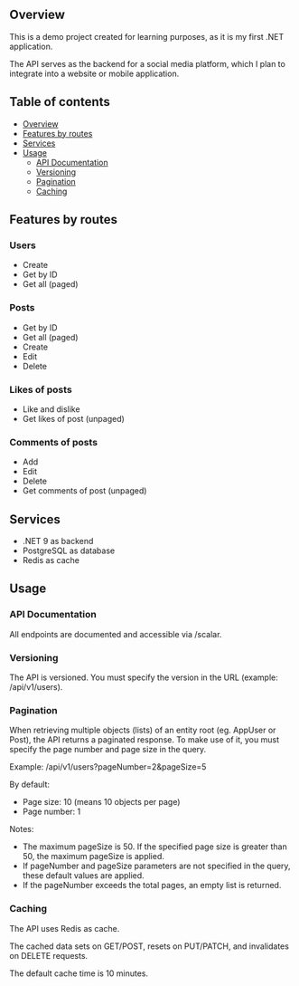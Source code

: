 ## Overview
This is a demo project created for learning purposes, as it is my first .NET application.

The API serves as the backend for a social media platform, which I plan to integrate into a website or mobile application.

## Table of contents
- [Overview](#overview)
- [Features by routes](#features-by-routes)
- [Services](#services)
- [Usage](#usage)
  - [API Documentation](#api-documentation)
  - [Versioning](#versioning)
  - [Pagination](#pagination)
  - [Caching](#caching)

## Features by routes
### Users
- Create
- Get by ID
- Get all (paged)

### Posts
- Get by ID
- Get all (paged)
- Create
- Edit
- Delete

### Likes of posts
- Like and dislike
- Get likes of post (unpaged)

### Comments of posts
- Add
- Edit
- Delete
- Get comments of post (unpaged)

## Services
- .NET 9 as backend
- PostgreSQL as database
- Redis as cache

## Usage
### API Documentation
All endpoints are documented and accessible via /scalar.

### Versioning
The API is versioned. You must specify the version in the URL (example: /api/v1/users).

### Pagination
When retrieving multiple objects (lists) of an entity root (eg. AppUser or Post), the API returns a paginated response.
To make use of it, you must specify the page number and page size in the query.

Example: /api/v1/users?pageNumber=2&pageSize=5

By default:
- Page size: 10 (means 10 objects per page)
- Page number: 1

Notes:
- The maximum pageSize is 50. If the specified page size is greater than 50, the maximum pageSize is applied.
- If pageNumber and pageSize parameters are not specified in the query, these default values are applied.
- If the pageNumber exceeds the total pages, an empty list is returned.

### Caching
The API uses Redis as cache.

The cached data sets on GET/POST, resets on PUT/PATCH, and invalidates on DELETE requests.

The default cache time is 10 minutes.